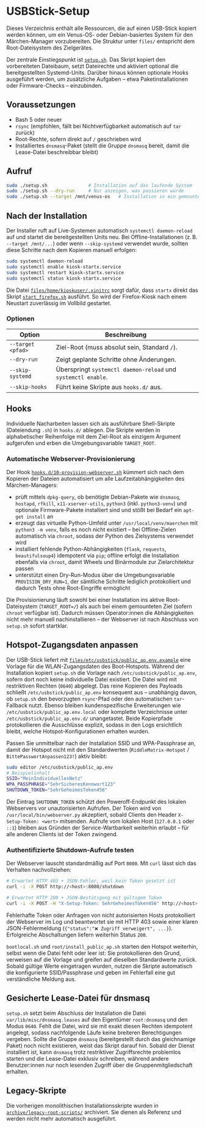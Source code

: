 # USBStick-Setup

Dieses Verzeichnis enthält alle Ressourcen, die auf einen USB-Stick kopiert werden können, um ein Venus-OS- oder Debian-basiertes
System für den Märchen-Manager vorzubereiten. Die Struktur unter `files/` entspricht dem Root-Dateisystem des Zielgerätes.

Der zentrale Einstiegspunkt ist [`setup.sh`](setup.sh). Das Skript kopiert den vorbereiteten Dateibaum, setzt Dateirechte und
aktiviert optional die bereitgestellten Systemd-Units. Darüber hinaus können optionale Hooks ausgeführt werden, um zusätzliche
Aufgaben – etwa Paketinstallationen oder Firmware-Checks – einzubinden.

## Voraussetzungen

- Bash 5 oder neuer
- `rsync` (empfohlen, fällt bei Nichtverfügbarkeit automatisch auf `tar` zurück)
- Root-Rechte, sofern direkt auf `/` geschrieben wird
- Installiertes `dnsmasq`-Paket (stellt die Gruppe `dnsmasq` bereit, damit die Lease-Datei beschreibbar bleibt)

## Aufruf

```bash
sudo ./setup.sh               # Installation auf das laufende System
sudo ./setup.sh --dry-run     # Nur anzeigen, was passieren würde
sudo ./setup.sh --target /mnt/venus-os   # Installation in ein gemountetes Root-Dateisystem
```

## Nach der Installation

Der Installer ruft auf Live-Systemen automatisch `systemctl daemon-reload` auf und startet die bereitgestellten Units neu. Bei
Offline-Installationen (z. B. `--target /mnt/...`) oder wenn `--skip-systemd` verwendet wurde, sollten diese Schritte nach dem
Kopieren manuell erfolgen:

```bash
sudo systemctl daemon-reload
sudo systemctl enable kiosk-startx.service
sudo systemctl restart kiosk-startx.service
sudo systemctl status kiosk-startx.service
```

Die Datei [`files/home/kioskuser/.xinitrc`](files/home/kioskuser/.xinitrc) sorgt dafür, dass `startx` direkt das Skript
[`start_firefox.sh`](files/home/kioskuser/start_firefox.sh) ausführt. So wird der Firefox-Kiosk nach einem Neustart zuverlässig
im Vollbild gestartet.

### Optionen

| Option | Beschreibung |
| --- | --- |
| `--target <pfad>` | Ziel-Root (muss absolut sein, Standard `/`). |
| `--dry-run` | Zeigt geplante Schritte ohne Änderungen. |
| `--skip-systemd` | Überspringt `systemctl daemon-reload` und `systemctl enable`. |
| `--skip-hooks` | Führt keine Skripte aus `hooks.d/` aus. |

## Hooks

Individuelle Nacharbeiten lassen sich als ausführbare Shell-Skripte (Dateiendung `.sh`) in `hooks.d/` ablegen. Die Skripte
werden in alphabetischer Reihenfolge mit dem Ziel-Root als einzigem Argument aufgerufen und erben die Umgebungsvariable
`TARGET_ROOT`.

### Automatische Webserver-Provisionierung

Der Hook [`hooks.d/10-provision-webserver.sh`](hooks.d/10-provision-webserver.sh) kümmert sich nach dem Kopieren der Dateien
automatisiert um alle Laufzeitabhängigkeiten des Märchen-Managers:

- prüft mittels `dpkg-query`, ob benötigte Debian-Pakete wie `dnsmasq`, `hostapd`, `rfkill`, `x11-xserver-utils`, `python3`
  (inkl. `python3-venv`) und optionale Firmware-Pakete installiert sind und stößt bei Bedarf ein `apt-get install` an
- erzeugt das virtuelle Python-Umfeld unter `/usr/local/venv/maerchen` mit `python3 -m venv`, falls es noch nicht existiert –
  bei Offline-Zielen automatisch via `chroot`, sodass der Python des Zielsystems verwendet wird
- installiert fehlende Python-Abhängigkeiten (`flask`, `requests`, `beautifulsoup4`) idempotent via `pip`; offline erfolgt die
  Installation ebenfalls via `chroot`, damit Wheels und Binärmodule zur Zielarchitektur passen
- unterstützt einen Dry-Run-Modus über die Umgebungsvariable `PROVISION_DRY_RUN=1`, der sämtliche Schritte lediglich protokolliert
  und dadurch Tests ohne Root-Eingriffe ermöglicht

Die Provisionierung läuft sowohl bei einer Installation ins aktive Root-Dateisystem (`TARGET_ROOT=/`) als auch bei einem
gemounteten Ziel (sofern `chroot` verfügbar ist). Dadurch müssen Operator:innen die Abhängigkeiten nicht mehr manuell
nachinstallieren – der Webserver ist nach Abschluss von `setup.sh` sofort startklar.

## Hotspot-Zugangsdaten anpassen

Der USB-Stick liefert mit [`files/etc/usbstick/public_ap.env.example`](files/etc/usbstick/public_ap.env.example) eine Vorlage
für die WLAN-Zugangsdaten des Boot-Hotspots. Während der Installation kopiert `setup.sh` die Vorlage nach
`/etc/usbstick/public_ap.env`, sofern dort noch keine individuelle Datei existiert. Die Datei wird mit restriktiven Rechten
(`0640`) abgelegt. Das reine Kopieren des Payloads schließt `/etc/usbstick/public_ap.env` konsequent aus – unabhängig davon,
ob `setup.sh` den bevorzugten `rsync`-Pfad oder den automatischen `tar`-Fallback nutzt. Ebenso bleiben kundenspezifische
Erweiterungen wie `/etc/usbstick/public_ap.env.local` oder komplette Verzeichnisse unter `/etc/usbstick/public_ap.env.d/`
unangetastet. Beide Kopierpfade protokollieren die Ausschlüsse explizit, sodass in den Logs ersichtlich bleibt, welche
Hotspot-Konfigurationen erhalten wurden.

Passen Sie unmittelbar nach der Installation SSID und WPA-Passphrase an, damit der Hotspot nicht mit den Standardwerten
(`RiddleMatrix-Hotspot` / `BittePasswortAnpassen123!`) aktiv bleibt:

```bash
sudo editor /etc/usbstick/public_ap.env
# Beispielinhalt
SSID="MeinIndividuellesNetz"
WPA_PASSPHRASE="SehrSicheresKennwort123"
SHUTDOWN_TOKEN="SehrGeheimesToken456"
```

Der Eintrag `SHUTDOWN_TOKEN` schützt den Poweroff-Endpunkt des lokalen Webservers vor unautorisierten Aufrufen. Der Token
wird von `/usr/local/bin/webserver.py` akzeptiert, sobald Clients den Header `X-Setup-Token: <wert>` mitsenden. Aufrufe
vom lokalen Host (`127.0.0.1` oder `::1`) bleiben aus Gründen der Service-Wartbarkeit weiterhin erlaubt – für alle
anderen Clients ist der Token zwingend.

### Authentifizierte Shutdown-Aufrufe testen

Der Webserver lauscht standardmäßig auf Port `8080`. Mit `curl` lässt sich das Verhalten nachvollziehen:

```bash
# Erwartet HTTP 403 + JSON-Fehler, weil kein Token gesetzt ist
curl -i -X POST http://<host>:8080/shutdown

# Erwartet HTTP 200 + JSON-Bestätigung mit gültigem Token
curl -i -X POST -H "X-Setup-Token: SehrGeheimesToken456" http://<host>:8080/shutdown
```

Fehlerhafte Token oder Anfragen von nicht autorisierten Hosts protokolliert der Webserver im Log und beantwortet sie mit
HTTP 403 sowie einer klaren JSON-Fehlermeldung (`{"status":"❌ Zugriff verweigert", ...}`). Erfolgreiche Abschaltungen
liefern weiterhin Status `200`.

`bootlocal.sh` und `root/install_public_ap.sh` starten den Hotspot weiterhin, selbst wenn die Datei fehlt oder leer ist: Sie
protokollieren den Grund, verweisen auf die Vorlage und greifen auf dieselben Standardwerte zurück. Sobald gültige Werte
eingetragen wurden, nutzen die Skripte automatisch die konfigurierte SSID/Passphrase und geben im Fehlerfall eine gut
verständliche Meldung aus.

## Gesicherte Lease-Datei für dnsmasq

`setup.sh` setzt beim Abschluss der Installation die Datei `var/lib/misc/dnsmasq.leases` auf den Eigentümer `root:dnsmasq`
und den Modus `0640`. Fehlt die Datei, wird sie mit exakt diesen Rechten idempotent angelegt, sodass nachfolgende Läufe keine
breiteren Berechtigungen vergeben. Sollte die Gruppe `dnsmasq` (bereitgestellt durch das gleichnamige Paket) noch nicht
existieren, weist das Skript darauf hin. Sobald der Dienst installiert ist, kann `dnsmasq` trotz restriktiver Zugriffsrechte
problemlos starten und die Lease-Datei exklusiv schreiben, während andere Benutzer:innen nur noch lesenden Zugriff über die
Gruppenmitgliedschaft erhalten.

## Legacy-Skripte

Die vorherigen monolithischen Installationsskripte wurden in [`archive/legacy-root-scripts/`](archive/legacy-root-scripts)
archiviert. Sie dienen als Referenz und werden nicht mehr automatisch ausgeführt.
